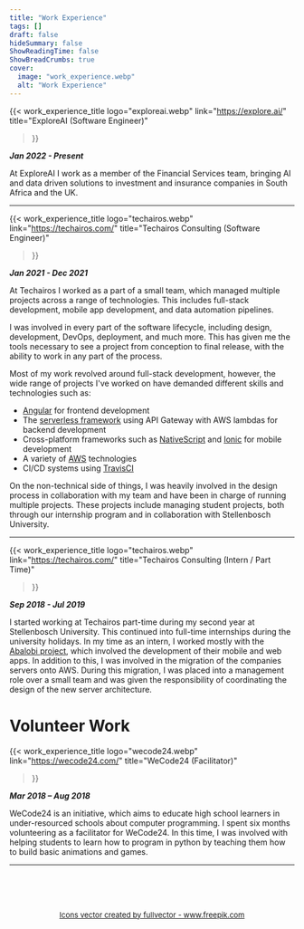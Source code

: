 ```yaml
---
title: "Work Experience"
tags: []
draft: false
hideSummary: false
ShowReadingTime: false
ShowBreadCrumbs: true
cover:
  image: "work_experience.webp"
  alt: "Work Experience"
---
```


{{< 
  work_experience_title 
  logo="exploreai.webp" 
  link="https://explore.ai/"
  title="ExploreAI (Software Engineer)"
>}}

**_Jan 2022 - Present_**

At ExploreAI I work as a member of the Financial Services team, bringing AI and data driven solutions to investment and insurance companies in South Africa and the UK.

---

{{< 
  work_experience_title 
  logo="techairos.webp" 
  link="https://techairos.com/"
  title="Techairos Consulting (Software Engineer)"
>}}

**_Jan 2021 - Dec 2021_**

At Techairos I worked as a part of a small team, which managed multiple projects across a range of technologies. This includes full-stack development, mobile app development, and data automation pipelines.

I was involved in every part of the software lifecycle, including design, development, DevOps, deployment, and much more. This has given me the tools necessary to see a project from conception to final release, with the ability to work in any part of the process.

Most of my work revolved around full-stack development, however, the wide range of projects I've worked on have demanded different skills and technologies such as:
- [Angular](https://angular.io/) for frontend development
- The [serverless framework](https://www.serverless.com/) using API Gateway with AWS lambdas for backend development
- Cross-platform frameworks such as [NativeScript](https://nativescript.org/) and [Ionic](https://ionicframework.com/) for mobile development
- A variety of [AWS](https://aws.amazon.com/) technologies
- CI/CD systems using [TravisCI](https://www.travis-ci.com/)

On the non-technical side of things, I was heavily involved in the design process in collaboration with my team and have been in charge of running multiple projects. These projects include managing student projects, both through our internship program and in collaboration with Stellenbosch University.

 
---

{{< 
  work_experience_title 
  logo="techairos.webp" 
  link="https://techairos.com/"
  title="Techairos Consulting (Intern / Part Time)"
>}}

**_Sep 2018 - Jul 2019_**

I started working at Techairos part-time during my second year at Stellenbosch University. This continued into full-time internships during the university holidays. In my time as an intern, I worked mostly with the [Abalobi project](http://abalobi.info/), which involved the development of their mobile and web apps. In addition to this, I was involved in the migration of the companies servers onto AWS. During this migration, I was placed into a management role over a small team and was given the responsibility of coordinating the design of the new server architecture.

# Volunteer Work

{{< 
  work_experience_title 
  logo="wecode24.webp" 
  link="https://wecode24.com/"
  title="WeCode24 (Facilitator)"
>}}

**_Mar 2018 – Aug 2018_**

WeCode24 is an initiative, which aims to educate high school learners in under-resourced schools about computer programming. I spent six months volunteering as a facilitator for WeCode24. In this time, I was involved with helping students to learn how to program in python by teaching them how to build basic animations and games.

---

<div style="font-size: small; width: 100%; text-align: center; margin-top: 5rem">
<a href='https://www.freepik.com/vectors/icons'>Icons vector created by fullvector - www.freepik.com</a>
</div>
